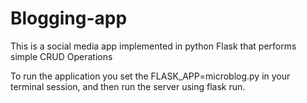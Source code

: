 # Blogging-app
This is a social media app implemented in python Flask that performs simple CRUD Operations


To run the application you set the FLASK_APP=microblog.py in your terminal session, and then run the server using flask run.

